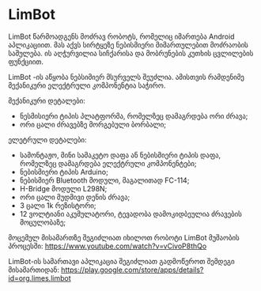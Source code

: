 # LimBot

LimBot წარმოადგენს მოძრავ რობოტს, რომელიც იმართება Android აპლიკაციით. მას აქვს სირტყეზე ნებისმიერი მიმართულებით მოძრაობის საშულება. ის აღჭურვილია სიჩქარისა და მობრუნების კუთხის ცვლილების ფუნქციით.

LimBot -ის აწყობა ნებსიმიერ მსურველს შეუძლია. ამისთვის რამდენიმე მექანიკური ელექტრული კომპონენტია საჭირო.

მექანიკური დეტალები:
- ნესმისიერი ტიპის პლატფორმა, რომელზეც დამაგრდება ორი ძრავა;
- ორი ცალი ძრავებზე მორგებული ბორბალი;

ელეტრული დეტალები:
- სამონტაჟო, მინი სამაკეტო დაფა ან ნებისმიერი ტიპის დაფა, რომელზეც დამაგრდება ელექტრული კომპონენტები;
- ნებისმიერი ტიპის Arduino;
- ნებისმიერ Bluetooth მოდული, მაგალითად FC-114;
- H-Bridge მოდული L298N;
- ორი ცალი მუდმივი დენის ძრავა;
- 3 ცალი 1k რეზისტორი;
- 12 ვოლტიანი აკუმულატორი, ტევადობა დამოკიდბეულია ძრავების მოცულობაზე;

მოცემულ მისამართზე შეგიძლიათ იხილოთ რობოტი LimBot მუშაობის პროცესში:
https://www.youtube.com/watch?v=vCivoP8thQo

LimBot-ის სამართავი აპლიკაცია შეგიძლიათ გადმოწეროთ შემდეგი მისამართიდან:
https://play.google.com/store/apps/details?id=org.limes.limbot
